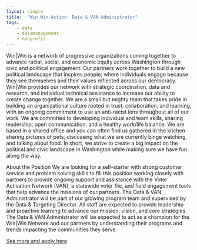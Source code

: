 ```yaml
---
layout: single
title:  "Win Win Action: Data & VAN Administrator"
tags: 
    - data
    - datamanagement
    - nonprofit
---
```


Win|Win is a network of progressive organizations coming together to advance racial, social, and economic equity across Washington through civic and political engagement. Our partners work together to build a new political landscape that inspires people; where individuals engage because they see themselves and their values reflected across our democracy. Win|Win provides our network with strategic coordination, data and research, and individual technical assistance to increase our ability to create change together.
We are a small but mighty team that takes pride in building an organizational culture rooted in trust, collaboration, and learning, with an ongoing commitment to use an anti-racist lens throughout all of our work. We are committed to developing individual and team skills, sharing leadership, open communication, and a healthy work/life balance. We are based in a shared office and you can often find us gathered in the kitchen sharing pictures of pets, discussing what we are currently binge watching, and talking about food.
In short, we strive to create a big impact on the political and civic landscape in Washington while making sure we have fun along the way.

About the Position
We are looking for a self-starter with strong customer service and problem solving skills to fill this position working closely with partners to provide ongoing support and assistance with the Voter Activation Network (VAN), a statewide voter file, and field engagement tools that help advance the missions of our partners. The Data & VAN Administrator will be part of our growing program team and supervised by the Data & Targeting Director.
All staff are expected to provide leadership and proactive learning to advance our mission, vision, and core strategies. The Data & VAN Administrator will be expected to act as a champion for the Win|Win Network and our partners by understanding their programs and trends impacting the communities they serve.

[See more and apply here](https://www.idealist.org/en/nonprofit-job/dfb9d9e9232e4908bcc011662531fed3-data-van-administrator-winwin-action-seattle?)
